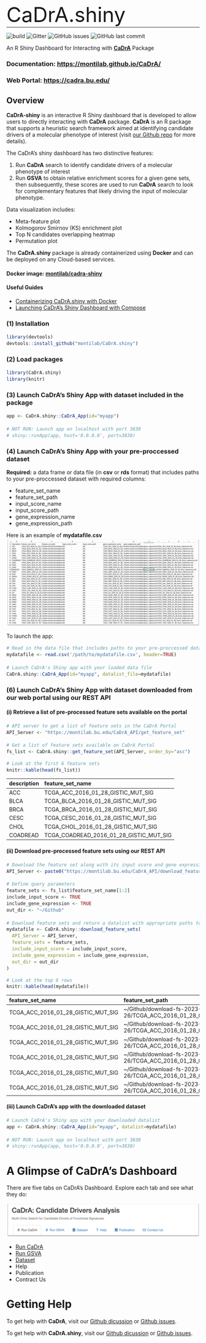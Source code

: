 
<!-- README.md is generated from README.Rmd. Please edit this file -->
<p style="font-size: 40pt; front-weight: bold; padding-bottom: 0px; margin-bottom: 0;">
CaDrA.shiny
</p>
<hr style="padding-top: 0; margin-top: 0;">

![build](https://github.com/montilab/cadra/workflows/rcmdcheck/badge.svg)
![Gitter](https://img.shields.io/gitter/room/montilab/cadra.shiny)
![GitHub
issues](https://img.shields.io/github/issues/montilab/cadra.shiny)
![GitHub last
commit](https://img.shields.io/github/last-commit/montilab/cadra.shiny)

An R Shiny Dashboard for Interacting with
**[CaDrA](https://montilab.github.io/CaDrA/)** Package

### **Documentation: <https://montilab.github.io/CaDrA/>**

### **Web Portal: <https://cadra.bu.edu/>**

## Overview

**CaDrA-shiny** is an interactive R Shiny dashboard that is developed to
allow users to directly interacting with **CaDrA** package. **CaDrA** is
an R package that supports a heuristic search framework aimed at
identifying candidate drivers of a molecular phenotype of interest
(visit [our Github repo](https://github.com/montilab/CaDrA) for more
details).

The CaDrA’s shiny dashboard has two distinctive features:

1.  Run **CaDrA** search to identify candidate drivers of a molecular
    phenotype of interest
2.  Run **GSVA** to obtain relative enrichment scores for a given gene
    sets, then subsequently, these scores are used to run **CaDrA**
    search to look for complementary features that likely driving the
    input of molecular phenotype.

Data visualization includes:

- Meta-feature plot
- Kolmogorov Smirnov (KS) enrichment plot
- Top N candidates overlapping heatmap
- Permutation plot

The **CaDrA.shiny** package is already containerized using **Docker**
and can be deployed on any Cloud-based services.

#### **Docker image: [montilab/cadra-shiny](https://hub.docker.com/r/montilab/cadra-shiny)**

#### Useful Guides

- <a href="articles/docker.html" target="_blank">Containerizing
  CaDrA.shiny with Docker</a>
- <a href="articles/docker-compose.html" target="_blank">Launching
  CaDrA’s Shiny Dashboard with Compose</a>

### (1) Installation

``` r
library(devtools)
devtools::install_github("montilab/CaDrA.shiny")
```

### (2) Load packages

``` r
library(CaDrA.shiny)
library(knitr)
```

### (3) Launch CaDrA’s Shiny App with dataset included in the package

``` r
app <- CaDrA.shiny::CaDrA_App(id="myapp")

# NOT RUN: Launch app on localhost with port 3838
# shiny::runApp(app, host='0.0.0.0', port=3838)
```

### (4) Launch CaDrA’s Shiny App with your pre-proccessed dataset

**Required:** a data frame or data file (in **csv** or **rds** format)
that includes paths to your pre-proccessed dataset with required
columns:

- feature_set_name
- feature_set_path
- input_score_name
- input_score_path
- gene_expression_name
- gene_expression_path

Here is an example of **mydatafile.csv**
<a href="man/figures/datalist.png" target="_blank"><img src="man/figures/datalist.png"></a>

To launch the app:

``` r
# Read in the data file that includes paths to your pre-proccessed dataset
mydatafile <- read.csv('/path/to/mydatafile.csv', header=TRUE)

# Launch CaDrA's Shiny app with your loaded data file
CaDrA.shiny::CaDrA_App(id="myapp", datalist_file=mydatafile)
```

### (6) Launch CaDrA’s Shiny App with dataset downloaded from our web portal using our REST API

#### (i) Retrieve a list of pre-processed feature sets available on the portal

``` r
# API server to get a list of feature sets in the CaDrA Portal
API_Server <- "https://montilab.bu.edu/CaDrA_API/get_feature_set"

# Get a list of feature sets available on CaDrA Portal
fs_list <- CaDrA.shiny::get_feature_set(API_Server, order_by="asc")
```

``` r
# Look at the first 6 feature sets
knitr::kable(head(fs_list))
```

| description | feature_set_name                        |
|:------------|:----------------------------------------|
| ACC         | TCGA_ACC_2016_01_28_GISTIC_MUT_SIG      |
| BLCA        | TCGA_BLCA_2016_01_28_GISTIC_MUT_SIG     |
| BRCA        | TCGA_BRCA_2016_01_28_GISTIC_MUT_SIG     |
| CESC        | TCGA_CESC_2016_01_28_GISTIC_MUT_SIG     |
| CHOL        | TCGA_CHOL_2016_01_28_GISTIC_MUT_SIG     |
| COADREAD    | TCGA_COADREAD_2016_01_28_GISTIC_MUT_SIG |

#### (ii) Download pre-processed feature sets using our REST API

``` r
# Download the feature set along with its input score and gene expression
API_Server <- paste0("https://montilab.bu.edu/CaDrA_API/download_feature_set") 

# Define query parameters
feature_sets <- fs_list$feature_set_name[1:2]
include_input_score <- TRUE
include_gene_expression <- TRUE
out_dir <- "~/Github"

# Download feature sets and return a datalist with appropriate paths to its dataset
mydatafile <- CaDrA.shiny::download_feature_sets(
  API_Server = API_Server,
  feature_sets = feature_sets,
  include_input_score = include_input_score,
  include_gene_expression = include_gene_expression,
  out_dir = out_dir
)
```

``` r
# Look at the top 6 rows
knitr::kable(head(mydatafile))
```

| feature_set_name                   | feature_set_path                                                                                                      | input_score_name                    | input_score_path                                                                                                       | gene_expression_name                | gene_expression_path                                                                                                       |
|:-----------------------------------|:----------------------------------------------------------------------------------------------------------------------|:------------------------------------|:-----------------------------------------------------------------------------------------------------------------------|:------------------------------------|:---------------------------------------------------------------------------------------------------------------------------|
| TCGA_ACC_2016_01_28_GISTIC_MUT_SIG | ~/Github/download-fs-2023-06-26/TCGA_ACC_2016_01_28_GISTIC_MUT_SIG/feature_set/TCGA_ACC_2016_01_28_GISTIC_MUT_SIG.rds | NA                                  | ~/Github/download-fs-2023-06-26/TCGA_ACC_2016_01_28_GISTIC_MUT_SIG/input_score/NA                                      | TCGA_ACC_2016_01_28_Gene_Expression | ~/Github/download-fs-2023-06-26/TCGA_ACC_2016_01_28_GISTIC_MUT_SIG/gene_expression/TCGA_ACC_2016_01_28_Gene_Expression.rds |
| TCGA_ACC_2016_01_28_GISTIC_MUT_SIG | ~/Github/download-fs-2023-06-26/TCGA_ACC_2016_01_28_GISTIC_MUT_SIG/feature_set/TCGA_ACC_2016_01_28_GISTIC_MUT_SIG.rds | HALLMARK_TNFA_SIGNALING_VIA_NFKB    | ~/Github/download-fs-2023-06-26/TCGA_ACC_2016_01_28_GISTIC_MUT_SIG/input_score/HALLMARK_TNFA_SIGNALING_VIA_NFKB.rds    | TCGA_ACC_2016_01_28_Gene_Expression | ~/Github/download-fs-2023-06-26/TCGA_ACC_2016_01_28_GISTIC_MUT_SIG/gene_expression/TCGA_ACC_2016_01_28_Gene_Expression.rds |
| TCGA_ACC_2016_01_28_GISTIC_MUT_SIG | ~/Github/download-fs-2023-06-26/TCGA_ACC_2016_01_28_GISTIC_MUT_SIG/feature_set/TCGA_ACC_2016_01_28_GISTIC_MUT_SIG.rds | HALLMARK_HYPOXIA                    | ~/Github/download-fs-2023-06-26/TCGA_ACC_2016_01_28_GISTIC_MUT_SIG/input_score/HALLMARK_HYPOXIA.rds                    | TCGA_ACC_2016_01_28_Gene_Expression | ~/Github/download-fs-2023-06-26/TCGA_ACC_2016_01_28_GISTIC_MUT_SIG/gene_expression/TCGA_ACC_2016_01_28_Gene_Expression.rds |
| TCGA_ACC_2016_01_28_GISTIC_MUT_SIG | ~/Github/download-fs-2023-06-26/TCGA_ACC_2016_01_28_GISTIC_MUT_SIG/feature_set/TCGA_ACC_2016_01_28_GISTIC_MUT_SIG.rds | HALLMARK_CHOLESTEROL_HOMEOSTASIS    | ~/Github/download-fs-2023-06-26/TCGA_ACC_2016_01_28_GISTIC_MUT_SIG/input_score/HALLMARK_CHOLESTEROL_HOMEOSTASIS.rds    | TCGA_ACC_2016_01_28_Gene_Expression | ~/Github/download-fs-2023-06-26/TCGA_ACC_2016_01_28_GISTIC_MUT_SIG/gene_expression/TCGA_ACC_2016_01_28_Gene_Expression.rds |
| TCGA_ACC_2016_01_28_GISTIC_MUT_SIG | ~/Github/download-fs-2023-06-26/TCGA_ACC_2016_01_28_GISTIC_MUT_SIG/feature_set/TCGA_ACC_2016_01_28_GISTIC_MUT_SIG.rds | HALLMARK_MITOTIC_SPINDLE            | ~/Github/download-fs-2023-06-26/TCGA_ACC_2016_01_28_GISTIC_MUT_SIG/input_score/HALLMARK_MITOTIC_SPINDLE.rds            | TCGA_ACC_2016_01_28_Gene_Expression | ~/Github/download-fs-2023-06-26/TCGA_ACC_2016_01_28_GISTIC_MUT_SIG/gene_expression/TCGA_ACC_2016_01_28_Gene_Expression.rds |
| TCGA_ACC_2016_01_28_GISTIC_MUT_SIG | ~/Github/download-fs-2023-06-26/TCGA_ACC_2016_01_28_GISTIC_MUT_SIG/feature_set/TCGA_ACC_2016_01_28_GISTIC_MUT_SIG.rds | HALLMARK_WNT_BETA_CATENIN_SIGNALING | ~/Github/download-fs-2023-06-26/TCGA_ACC_2016_01_28_GISTIC_MUT_SIG/input_score/HALLMARK_WNT_BETA_CATENIN_SIGNALING.rds | TCGA_ACC_2016_01_28_Gene_Expression | ~/Github/download-fs-2023-06-26/TCGA_ACC_2016_01_28_GISTIC_MUT_SIG/gene_expression/TCGA_ACC_2016_01_28_Gene_Expression.rds |

#### (iii) Launch CaDrA’s app with the downloaded dataset

``` r
# Launch CaDrA's Shiny app with your downloaded datalist
app <- CaDrA.shiny::CaDrA_App(id="myapp", datalist=mydatafile)

# NOT RUN: Launch app on localhost with port 3838
# shiny::runApp(app, host='0.0.0.0', port=3838)
```

# A Glimpse of CaDrA’s Dashboard

There are five tabs on CaDrA’s Dashboard. Explore each tab and see what
they do:

![](man/figures/tabs.png)

- <a href="articles/run-cadra-tab.html" target="_blank">Run CaDrA</a>
- <a href="articles/run-gsva-tab.html" target="_blank">Run GSVA</a>
- <a href="articles/api.html" target="_blank">Dataset</a>
- Help
- Publication
- Contract Us

# Getting Help

To get help with **CaDrA**, visit our [Github
dicussion](https://github.com/montilab/CaDrA/discussions) or [Github
issues](https://github.com/montilab/CaDrA/issues).

To get help with **CaDrA.shiny**, visit our [Github
dicussion](https://github.com/montilab/CaDrA.shiny/discussions) or
[Github issues](https://github.com/montilab/CaDrA.shiny/issues).
